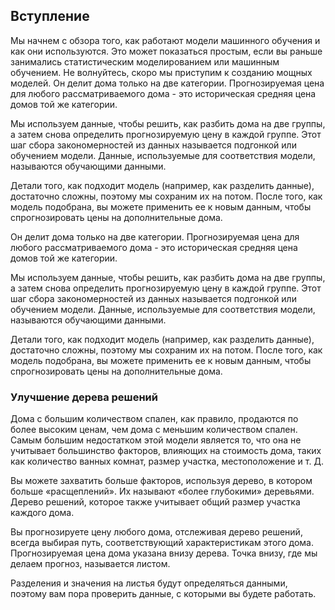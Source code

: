 ## Вступление
Мы начнем с обзора того, как работают модели машинного обучения и как они используются. Это может показаться 
простым, если вы раньше занимались статистическим моделированием или машинным обучением. Не волнуйтесь, скоро мы 
приступим к созданию мощных моделей.
Он делит дома только на две категории. Прогнозируемая цена для любого рассматриваемого дома - это историческая 
средняя цена домов той же категории.

Мы используем данные, чтобы решить, как разбить дома на две группы, а затем снова определить прогнозируемую цену в 
каждой группе. Этот шаг сбора закономерностей из данных называется подгонкой или обучением модели. Данные, 
используемые для соответствия модели, называются обучающими данными.

Детали того, как подходит модель (например, как разделить данные), достаточно сложны, поэтому мы сохраним их на 
потом. После того, как модель подобрана, вы можете применить ее к новым данным, чтобы спрогнозировать цены на 
дополнительные дома.

Он делит дома только на две категории. Прогнозируемая цена для любого рассматриваемого дома - это историческая 
средняя цена домов той же категории.

Мы используем данные, чтобы решить, как разбить дома на две группы, а затем снова определить прогнозируемую цену в 
каждой группе. Этот шаг сбора закономерностей из данных называется подгонкой или обучением модели. Данные, 
используемые для соответствия модели, называются обучающими данными.

Детали того, как подходит модель (например, как разделить данные), достаточно сложны, поэтому мы сохраним их на 
потом. После того, как модель подобрана, вы можете применить ее к новым данным, чтобы спрогнозировать цены на 
дополнительные дома.

### Улучшение дерева решений
Дома с большим количеством спален, как правило, продаются по более высоким ценам, чем дома с меньшим количеством 
спален. Самым большим недостатком этой модели является то, что она не учитывает большинство факторов, влияющих на 
стоимость дома, таких как количество ванных комнат, размер участка, местоположение и т. Д.

Вы можете захватить больше факторов, используя дерево, в котором больше «расщеплений». Их называют «более 
глубокими» деревьями. Дерево решений, которое также учитывает общий размер участка каждого дома.

Вы прогнозируете цену любого дома, отслеживая дерево решений, всегда выбирая путь, соответствующий характеристикам 
этого дома. Прогнозируемая цена дома указана внизу дерева. Точка внизу, где мы делаем прогноз, называется листом.

Разделения и значения на листья будут определяться данными, поэтому вам пора проверить данные, с которыми вы 
будете работать.